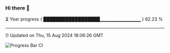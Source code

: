 ### Hi there 👋

⏳ Year progress { ██████████████████▁▁▁▁▁▁▁▁▁▁▁▁ } 62.23 %

---

⏰ Updated on Thu, 15 Aug 2024 18:06:26 GMT

![Progress Bar CI](https://github.com/liununu/liununu/workflows/Progress%20Bar%20CI/badge.svg)
